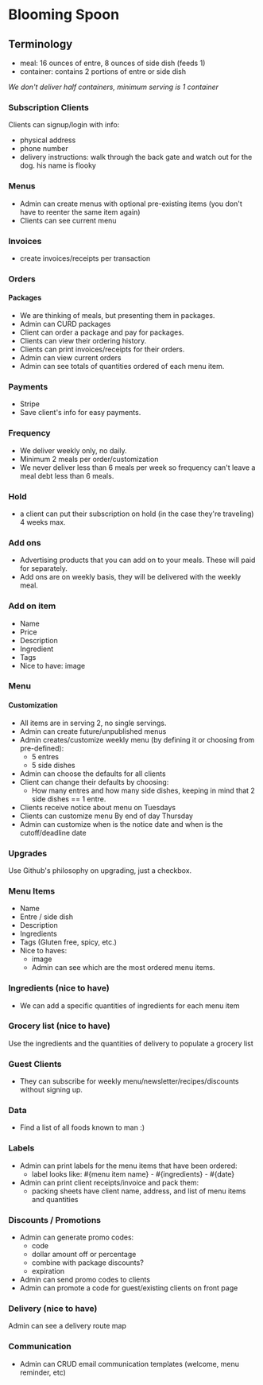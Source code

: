 # Blooming Spoon
## Terminology
- meal: 16 ounces of entre, 8 ounces of side dish (feeds 1)
- container: contains 2 portions of entre or side dish

*We don't deliver half containers, minimum serving is 1 container*

### Subscription Clients
Clients can signup/login with info:

  - physical address
  - phone number
  - delivery instructions: walk through the back gate and watch out for the dog. his name is flooky

### Menus
- Admin can create menus with optional pre-existing items (you don't have to reenter the same item again)
- Clients can see current menu

### Invoices
- create invoices/receipts per transaction

### Orders
#### Packages
- We are thinking of meals, but presenting them in packages.
- Admin can CURD packages
- Client can order a package and pay for packages.
- Clients can view their ordering history.
- Clients can print invoices/receipts for their orders.
- Admin can view current orders
- Admin can see totals of quantities ordered of each menu item.

### Payments
- Stripe
- Save client's info for easy payments.

### Frequency
- We deliver weekly only, no daily.
- Minimum 2 meals per order/customization
- We never deliver less than 6 meals per week so frequency can't leave a meal debt less than 6 meals.

### Hold
- a client can put their subscription on hold (in the case they're traveling) 4 weeks max.

### Add ons
- Advertising products that you can add on to your meals. These will paid for separately.
- Add ons are on weekly basis, they will be delivered with the weekly meal.

### Add on item
- Name
- Price
- Description
- Ingredient
- Tags
- Nice to have: image

### Menu
#### Customization
- All items are in serving 2, no single servings.
- Admin can create future/unpublished menus
- Admin creates/customize weekly menu (by defining it or choosing from pre-defined):
  - 5 entres
  - 5 side dishes
- Admin can choose the defaults for all clients
- Client can change their defaults by choosing:
  - How many entres and how many side dishes, keeping in mind that 2 side dishes == 1 entre.
- Clients receive notice about menu on Tuesdays
- Clients can customize menu By end of day Thursday
- Admin can customize when is the notice date and when is the cutoff/deadline date

### Upgrades
Use Github's philosophy on upgrading, just a checkbox.

### Menu Items
- Name
- Entre / side dish
- Description
- Ingredients
- Tags (Gluten free, spicy, etc.)
- Nice to haves:
  - image
  - Admin can see which are the most ordered menu items.

### Ingredients (nice to have)
- We can add a specific quantities of ingredients for each menu item

### Grocery list (nice to have)
Use the ingredients and the quantities of delivery to populate a grocery list

### Guest Clients
- They can subscribe for weekly menu/newsletter/recipes/discounts without signing up.

### Data
- Find a list of all foods known to man :)

### Labels
- Admin can print labels for the menu items that have been ordered:
  - label looks like: #{menu item name} - #{ingredients} - #{date}
- Admin can print client receipts/invoice and pack them:
  - packing sheets have client name, address, and list of menu items and quantities

### Discounts / Promotions
- Admin can generate promo codes:
  - code
  - dollar amount off or percentage
  - combine with package discounts?
  - expiration
- Admin can send promo codes to clients
- Admin can promote a code for guest/existing clients on front page

### Delivery (nice to have)
Admin can see a delivery route map

### Communication
- Admin can CRUD email communication templates (welcome, menu reminder, etc)



